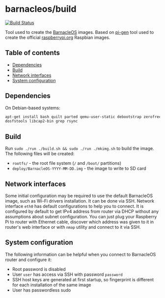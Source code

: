 barnacleos/build
================

[![Build Status](https://travis-ci.org/barnacleos/build.svg)](https://travis-ci.org/barnacleos/build)

Tool used to create the [BarnacleOS](https://github.com/barnacleos) images.
Based on [pi-gen](https://github.com/rpi-distro/pi-gen) tool used to create
the official [raspberrypi.org](https://raspberrypi.org) Raspbian images.



Table of contents
-----------------

* [Dependencies](#dependencies)
* [Build](#build)
* [Network interfaces](#network-interfaces)
* [System configuration](#system-configuration)



Dependencies
------------

On Debian-based systems:

```bash
apt-get install bash quilt parted qemu-user-static debootstrap zerofree \
dosfstools libcap2-bin grep rsync
```



Build
-----

Run `sudo ./run ./build.sh && sudo ./run ./mkimg.sh` to build the image.
The following files will be created:

* `rootfs/` - the root file system (`/` and `/boot/` partitions)
* `deploy/BarnacleOS-YYYY-MM-DD.img` - the image to write to SD card



Network interfaces
------------------

Some initial configuration may be required to use the default BarnacleOS
image, such as Wi-Fi drivers installation. It can be done via SSH. Network
interface `eth0` has default configurations to help you to connect.
It is configured by default to get IPv4 address from router via DHCP
without any assumptions about subnet configuration. You can just plug
your Raspberry Pi to router with Ethernet cable, discover which address
was given to it in router's web interface or with `nmap` utility and connect
to it via SSH.



System configuration
--------------------

The following information can be helpful when you connect to BarnacleOS router
and configure it:

* Root password is disabled
* User `user` has access via SSH with password `password`
* SSH host keys are generated at first startup,
  so fingerprint is different for each installation of the same image
* User has passwordless sudo
